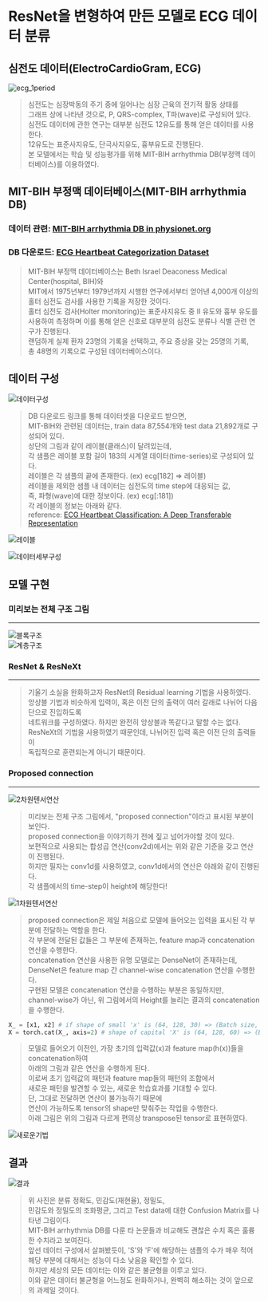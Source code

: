 # ResNet을 변형하여 만든 모델로 ECG 데이터 분류
## 심전도 데이터(ElectroCardioGram, ECG)  
![ecg_1period](https://user-images.githubusercontent.com/98927470/170816740-61509fff-935b-47d2-bdd8-71d68fdb8cd1.png)  
  
> 심전도는 심장박동의 주기 중에 일어나는 심장 근육의 전기적 활동 상태를  
> 그래프 상에 나타낸 것으로, P, QRS-complex, T파(wave)로 구성되어 있다.    
> 심전도 데이터에 관한 연구는 대부분 심전도 12유도를 통해 얻은 데이터를 사용한다.  
> 12유도는 표준사지유도, 단극사지유도, 흉부유도로 진행된다.  
> 본 모델에서는 학습 및 성능평가를 위해 MIT-BIH arrhythmia DB(부정맥 데이터베이스)를 이용하였다.  
   
## MIT-BIH 부정맥 데이터베이스(MIT-BIH arrhythmia DB)
### 데이터 관련: [MIT-BIH arrhythmia DB in physionet.org](https://www.physionet.org/content/mitdb/1.0.0/)  
### DB 다운로드: [ECG Heartbeat Categorization Dataset](https://www.kaggle.com/datasets/shayanfazeli/heartbeat)  
>   
> MIT-BIH 부정맥 데이터베이스는 Beth Israel Deaconess Medical Center(hospital, BIH)와  
> MIT에서 1975년부터 1979년까지 시행한 연구에서부터 얻어낸 4,000개 이상의  
> 홀터 심전도 검사를 사용한 기록을 저장한 것이다.  
> 홀터 심전도 검사(Holter monitoring)는 표준사지유도 중 Ⅱ 유도와 흉부 유도를  
> 사용하여 측정하며 이를 통해 얻은 신호로 대부분의 심전도 분류나 식별 관련 연구가 진행된다.  
> 랜덤하게 실제 환자 23명의 기록을 선택하고, 주요 증상을 갖는 25명의 기록,  
> 총 48명의 기록으로 구성된 데이터베이스이다.  
  
## 데이터 구성  
![데이터구성](https://user-images.githubusercontent.com/98927470/170815473-22bf99ac-ca95-44bf-a327-460074fe2cd1.PNG)
>   
> DB 다운로드 링크를 통해 데이터셋을 다운로드 받으면,  
> MIT-BIH와 관련된 데이터는, train data 87,554개와 test data 21,892개로 구성되어 있다.  
> 상단의 그림과 같이 레이블(클래스)이 달려있는데,  
> 각 샘플은 레이블 포함 길이 183의 시계열 데이터(time-series)로 구성되어 있다.  
> 레이블은 각 샘플의 끝에 존재한다. (ex) ecg[182] => 레이블)  
> 레이블을 제외한 샘플 내 데이터는 심전도의 time step에 대응되는 값,  
> 즉, 파형(wave)에 대한 정보이다. (ex) ecg[:181])  
> 각 레이블의 정보는 아래와 같다.  
> reference: [ECG Heartbeat Classification: A Deep Transferable Representation](https://ieeexplore.ieee.org/abstract/document/8419425?casa_token=eOgA0A3Y3ngAAAAA:3D7mV0mtBCoIOmHrnHeCuADPcATXi7SCM7juaQ4McrrWKJehT1mfQQzLUYy48tNFoZQDNh2GFKOe)  
  
![레이블](https://user-images.githubusercontent.com/98927470/170815989-23e8a9a3-9409-47bf-b871-3c09477242ad.PNG)  
  
![데이터세부구성](https://user-images.githubusercontent.com/98927470/170824254-6f582ec4-446e-4df8-b99c-3ec411c36e5d.PNG)  
  
## 모델 구현
### 미리보는 전체 구조 그림  
------
![블록구조](https://user-images.githubusercontent.com/98927470/170817186-2dd9debc-336d-4bc2-98df-dd0851eebd5a.png)  
![계층구조](https://user-images.githubusercontent.com/98927470/170817723-391569db-17dc-46b6-925b-e8870933a4ee.png)  
  
  
### ResNet & ResNeXt  
------
> 기울기 소실을 완화하고자 ResNet의 Residual learning 기법을 사용하였다.  
> 앙상블 기법과 비슷하게 입력이, 혹은 이전 단의 출력이 여러 갈래로 나뉘어 다음 단으로 진입하도록  
> 네트워크를 구성하였다. 하지만 완전히 앙상블과 똑같다고 말할 수는 없다.  
> ResNeXt의 기법을 사용하였기 때문인데, 나뉘어진 입력 혹은 이전 단의 출력들이  
> 독립적으로 훈련되는게 아니기 때문이다.  
  
  
### Proposed connection  
------
![2차원텐서연산](https://user-images.githubusercontent.com/98927470/170822360-0387ee57-d925-462a-9804-6194108137ab.PNG)  
> 미리보는 전체 구조 그림에서, "proposed connection"이라고 표시된 부분이 보인다.  
> proposed connection을 이야기하기 전에 짚고 넘어가야할 것이 있다.  
> 보편적으로 사용되는 합성곱 연산(conv2d)에서는 위와 같은 기준을 갖고 연산이 진행된다.  
> 하지만 필자는 conv1d를 사용하였고, conv1d에서의 연산은 아래와 같이 진행된다.  
> 각 샘플에서의 time-step이 height에 해당한다!  
  
![1차원텐서연산](https://user-images.githubusercontent.com/98927470/170822407-6b822a64-a8d2-4c63-b6c5-6a766bd747c3.PNG)  
  
> proposed connection은 제일 처음으로 모델에 들어오는 입력을 표시된 각 부분에 전달하는 역할을 한다.  
> 각 부분에 전달된 값들은 그 부분에 존재하는, feature map과 concatenation 연산을 수행한다.  
> concatenation 연산을 사용한 유명 모델로는 DenseNet이 존재하는데,  
> DenseNet은 feature map 간 channel-wise concatenation 연산을 수행한다.  
> 구현된 모델은 concatenation 연산을 수행하는 부분은 동일하지만,  
> channel-wise가 아닌, 위 그림에서의 Height를 늘리는 결과의 concatenation을 수행한다.  
```python
X_ = [x1, x2] # if shape of small 'x' is (64, 128, 30) => (Batch size, Channel, Height)
X = torch.cat(X_, axis=2) # shape of capital 'X' is (64, 128, 60) => (Batch size, Channel, Height)
```
> 모델로 들어오기 이전인, 가장 초기의 입력값(x)과 feature map(h(x))들을 concatenation하여  
> 아래의 그림과 같은 연산을 수행하게 된다.  
> 이로써 초기 입력값의 패턴과 feature map들의 패턴의 조합에서  
> 새로운 패턴을 발견할 수 있는, 새로운 학습효과를 기대할 수 있다.  
> 단, 그대로 전달하면 연산이 불가능하기 때문에  
> 연산이 가능하도록 tensor의 shape만 맞춰주는 작업을 수행한다.  
> 아래 그림은 위의 그림과 다르게 편의상 transpose된 tensor로 표현하였다.  
  
![새로운기법](https://user-images.githubusercontent.com/98927470/170823446-9c20e6c7-7e46-46d5-be4b-6b081d986316.png)  
  
## 결과
  
![결과](https://user-images.githubusercontent.com/98927470/170824330-3e595749-5860-4fd8-a294-dff7664b9997.PNG)
  
>  위 사진은 분류 정확도, 민감도(재현율), 정밀도,  
>  민감도와 정밀도의 조화평균, 그리고 Test data에 대한 Confusion Matrix를 나타낸 그림이다.  
>  MIT-BIH arrhythmia DB를 다룬 타 논문들과 비교해도 괜찮은 수치 혹은 훌륭한 수치라고 보여진다.   
>  앞선 데이터 구성에서 살펴봤듯이, 'S'와 'F'에 해당하는 샘플의 수가 매우 적어  
>  해당 부분에 대해서는 성능이 다소 낮음을 확인할 수 있다.  
>  하지만 세상의 모든 데이터는 이와 같은 불균형을 이루고 있다.  
>  이와 같은 데이터 불균형을 어느정도 완화하거나, 완벽히 해소하는 것이 앞으로의 과제일 것이다.  
  
